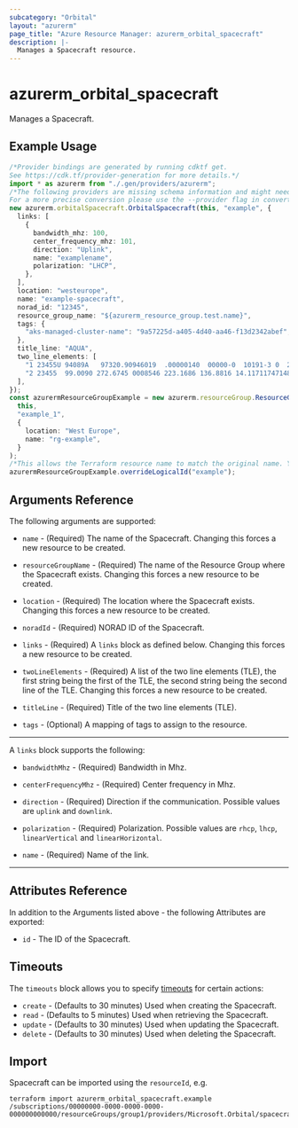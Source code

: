 ```yaml
---
subcategory: "Orbital"
layout: "azurerm"
page_title: "Azure Resource Manager: azurerm_orbital_spacecraft"
description: |-
  Manages a Spacecraft resource.
---
```


# azurerm\_orbital\_spacecraft

Manages a Spacecraft.

## Example Usage

```typescript
/*Provider bindings are generated by running cdktf get.
See https://cdk.tf/provider-generation for more details.*/
import * as azurerm from "./.gen/providers/azurerm";
/*The following providers are missing schema information and might need manual adjustments to synthesize correctly: azurerm.
For a more precise conversion please use the --provider flag in convert.*/
new azurerm.orbitalSpacecraft.OrbitalSpacecraft(this, "example", {
  links: [
    {
      bandwidth_mhz: 100,
      center_frequency_mhz: 101,
      direction: "Uplink",
      name: "examplename",
      polarization: "LHCP",
    },
  ],
  location: "westeurope",
  name: "example-spacecraft",
  norad_id: "12345",
  resource_group_name: "${azurerm_resource_group.test.name}",
  tags: {
    "aks-managed-cluster-name": "9a57225d-a405-4d40-aa46-f13d2342abef",
  },
  title_line: "AQUA",
  two_line_elements: [
    "1 23455U 94089A   97320.90946019  .00000140  00000-0  10191-3 0  2621",
    "2 23455  99.0090 272.6745 0008546 223.1686 136.8816 14.11711747148495",
  ],
});
const azurermResourceGroupExample = new azurerm.resourceGroup.ResourceGroup(
  this,
  "example_1",
  {
    location: "West Europe",
    name: "rg-example",
  }
);
/*This allows the Terraform resource name to match the original name. You can remove the call if you don't need them to match.*/
azurermResourceGroupExample.overrideLogicalId("example");

```

## Arguments Reference

The following arguments are supported:

*   `name` - (Required) The name of the Spacecraft. Changing this forces a new resource to be created.

*   `resourceGroupName` - (Required) The name of the Resource Group where the Spacecraft exists. Changing this forces a new resource to be created.

*   `location` - (Required) The location where the Spacecraft exists. Changing this forces a new resource to be created.

*   `noradId` - (Required) NORAD ID of the Spacecraft.

*   `links` - (Required) A `links` block as defined below. Changing this forces a new resource to be created.

*   `twoLineElements` - (Required) A list of the two line elements (TLE), the first string being the first of the TLE, the second string being the second line of the TLE. Changing this forces a new resource to be created.

*   `titleLine` - (Required) Title of the two line elements (TLE).

*   `tags` - (Optional) A mapping of tags to assign to the resource.

***

A `links` block supports the following:

*   `bandwidthMhz` - (Required) Bandwidth in Mhz.

*   `centerFrequencyMhz` - (Required) Center frequency in Mhz.

*   `direction` - (Required) Direction if the communication. Possible values are `uplink` and `downlink`.

*   `polarization` - (Required) Polarization. Possible values are `rhcp`, `lhcp`, `linearVertical` and `linearHorizontal`.

*   `name` - (Required) Name of the link.

***

## Attributes Reference

In addition to the Arguments listed above - the following Attributes are exported:

* `id` - The ID of the Spacecraft.

## Timeouts

The `timeouts` block allows you to specify [timeouts](https://www.terraform.io/docs/configuration/resources.html#timeouts) for certain actions:

* `create` - (Defaults to 30 minutes) Used when creating the Spacecraft.
* `read` - (Defaults to 5 minutes) Used when retrieving the Spacecraft.
* `update` - (Defaults to 30 minutes) Used when updating the Spacecraft.
* `delete` - (Defaults to 30 minutes) Used when deleting the Spacecraft.

## Import

Spacecraft can be imported using the `resourceId`, e.g.

```shell
terraform import azurerm_orbital_spacecraft.example /subscriptions/00000000-0000-0000-0000-000000000000/resourceGroups/group1/providers/Microsoft.Orbital/spacecrafts/spacecraft1
```
